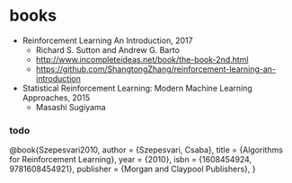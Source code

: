 # books

* Reinforcement Learning An Introduction, 2017
  * Richard S. Sutton and Andrew G. Barto
  * http://www.incompleteideas.net/book/the-book-2nd.html
  * https://github.com/ShangtongZhang/reinforcement-learning-an-introduction
* Statistical Reinforcement Learning: Modern Machine Learning Approaches, 2015
  * Masashi Sugiyama

### todo
@book{Szepesvari2010,
author = {Szepesvari, Csaba},
title = {Algorithms for Reinforcement Learning},
year = {2010},
isbn = {1608454924, 9781608454921},
publisher = {Morgan and Claypool Publishers},
}

